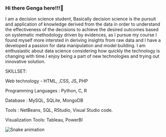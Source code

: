 ### Hi there Genga here!!!👋

I am a decision science student, Basically decision science is the pursuit and application of knowledge derived from the data in order to understand the effectiveness of the decisions to achieve the desired outcomes based on systematic methodology driven by evidences, as I pursue my course I found myself more intersted in deriving insights from raw data and I have a developed a passion for data manipulation and model building. I am enthusiastic about data science considering how quickly the technology is changing with time.I enjoy being a part of new technologies and trying out innovative solution.

SKILLSET:

  Web technology - HTML, ,CSS, JS, PHP
  
  Programming Languages : Python, C, R
  
  Database : MySQL, SQLite, MongoDB
  
  Tools : NetBeans, SQL, RStudio, Visual Studio code.
  
  Visualization Tools: Tableau, PowerBI
<!--
**Genga28/Genga28** is a ✨ _special_ ✨ repository because its `README.md` (this file) appears on your GitHub profile.

Here are some ideas to get you started:

- 🔭 I’m currently working on ...
- 🌱 I’m currently learning ...
- 👯 I’m looking to collaborate on ...
- 🤔 I’m looking for help with ...
- 💬 Ask me about ...
- 📫 How to reach me: ...
- 😄 Pronouns: ...
- ⚡ Fun fact: ...
-->



 
![Snake animation](https://github.com/Genga28/Genga28/blob/output/github-contribution-grid-snake.svg)


